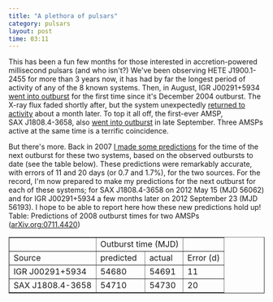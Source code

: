 ```yaml
---
title: "A plethora of pulsars"
category: pulsars
layout: post
time: 03:11
---
```

<!-- header generated from blosxom format post; make_header.pl 23.1.2022 -->
<p>
<!-- created by convert.pl on Mon Jan 30 02:43:15 EST 2012 -->
<!-- converted from ../2008/10/plethora-of-pulsars.html -->
<!-- Post timestamp Wednesday, October 08, 2008 12:11 PM -->
<!-- touch -t 200810081211 -->
<!-- Labels: none -->
      This has been a fun few months for those interested in accretion-powered millisecond pulsars (and who isn't?) We've been observing HETE&nbsp;J1900.1-2455 for more than 3 years now, it has had by far the longest period of activity of any of the 8 known systems. Then, in August, IGR&nbsp;J00291+5934 <a href="http://www.astronomerstelegram.org/?read=1660">went into outburst</a> for the first time since it's December 2004 outburst. The X-ray flux faded shortly after, but the system unexpectedly <a href="http://www.astronomerstelegram.org/?read=1726">returned to activity</a> about a month later. To top it all off, the first-ever AMSP, SAX&nbsp;J1808.4-3658, also <a href="http://www.astronomerstelegram.org/?read=1728">went into outburst</a> in late September. Three AMSPs active at the same time is a terrific coincidence. <p>
But there's more. Back in 2007 <a href="http://arxiv.org/abs/0711.4420">I made some predictions</a> for the time of the next outburst for these two systems, based on the observed outbursts to date (see the table below). These predictions were remarkably accurate, with errors of 11 and 20 days (or 0.7 and 1.7%), for the two sources. For the record, I'm now prepared to make my predictions for the next outburst for each of these systems; for SAX&nbsp;J1808.4-3658 on 2012 May 15 (MJD 56062) and for IGR&nbsp;J00291+5934 a few months later on 2012 September 23 (MJD 56193). I hope to be able to report here how these new predictions hold up!
<br>Table: Predictions of 2008 outburst times for two AMSPs (<a href="http://arxiv.org/abs/0711.4420">arXiv.org:0711.4420</a>)
<table border="1">
<tr><td></td><td colspan="2"><center>Outburst time (MJD)</center></td><td></td></tr>
<tr><td>Source</td><td>predicted</td><td>actual</td><td>Error (d)</td></tr>
<tr><td>IGR&nbsp;J00291+5934</td><td>54680</td><td>54691</td><td>11</td></tr>
<tr><td>SAX&nbsp;J1808.4-3658</td><td>54710</td><td>54730</td><td>20</td></tr>
</table>
